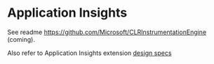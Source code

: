 # Application Insights

See readme https://github.com/Microsoft/CLRInstrumentationEngine (coming).

Also refer to Application Insights extension [design specs](https://github.com/Microsoft/InstrumentationEngine-Intercept/blob/develop/design-principles.md)